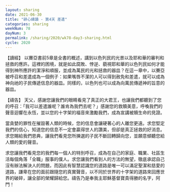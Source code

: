 ```yaml
---
layout: sharing
date: 2021-06-30
title: "耕心禱讀 - 第4天 差遣"
categories: sharing
weekNum: 78
dayNum: 3
permalink: /sharing/2020/wk78-day3-sharing.html
cycle: 2020
---
```


【讀經】
以賽亞書前5章是全書的概述，講到以色列民的光景以及耶和華的審判和拯救的應許。這裡的困境，就是如此腐敗、悖逆、藐視耶和華的以色列民如何才能得到神所應許的潔淨和順服，並成為萬民的光和拯救的器皿？在這一章中，以賽亞被呼召和差遣成為一個例子：如果嘴唇不潔的人可以得到赦免和差遣，就可以成為神向祂的子民傳遞信息的器皿。同樣的，以色列也可以成為向萬民傳遞神的旨意的器皿。

【禱告】
天父，感謝您讓我們的眼睛看見了真正的大君王，也讓我們都聽到了您的呼召：「我可以差遣誰呢？誰肯為我們去呢？」感謝您的救贖美意，呼喚我們的聲音迴響在永恆，並以您的十字架的福音來激勵我們，成為宣講被贖生命的見證。

當貪婪的罪性在摧毀著人類的時候，您的信息會讓硬著心的人離您更遠。求您堅定我們的信心，知道您的信息不一定會贏得世人的讚美，但卻是真正拯救的好消息。求您賜給我們恩典，讓我們看見您所揀選的子民不斷回轉歸向您，並願意傾聽您給人類的愛的聲音。

求您讓我們看見您的我們每一個人的特別呼召，成為在自己的家庭、職業、社區生活每個角落「全職」服事的僕人。求您讓我們看到人的方法的無望，徹底承認自己沒有辦法解決人的問題，而因此有智慧認識您的道路是唯一可以滿足聖潔和慈愛的道路，謙卑在您的面前跟隨您的真實聲音，以不同於世界的十字架的道路來回應世界的破碎，讓全部的榮耀歸給您。禱告乃是奉我主耶穌基督寶貴得勝的名字，阿門！
